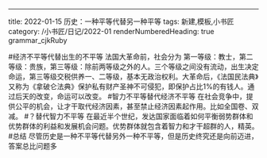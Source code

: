 ---
title: 2022-01-15 历史：一种平等代替另一种平等 
tags: 新建,模板,小书匠
category: /小书匠/日记/2022-01
renderNumberedHeading: true
grammar_cjkRuby

#经济不平等代替出生的不平等
           法国大革命前，社会分为 第一等级：教士，第二等级：贵族，第三等级：除前两等级之外的人。三个等级之间没有流动，出生决定命运，第三等级交税供养一、二等级，基本无政治权利。大革命后，《法国民法典》又称为《拿破仑法典》保护私有财产圣神不可侵犯，即保护占比1%的有钱人。通过后天的改变，命运可以改变。
#智力不平等替代经济不平等
  在社会竞争中，提供公平的机会，让才干取代经济因素，甚至禁止经济因素起作用。比如全国卷、双减。
#？替代智力不平等
   在最近半个世纪，发达国家面临着如何平衡弱势群体和优势群体的利益和发展机会问题。优势群体就包含着智力和才干超群的人，精英。
#总结
   尽管历史是一种不平等代替另外一种不平等，但是历史终究还是向前迈进，答案总比问题多
